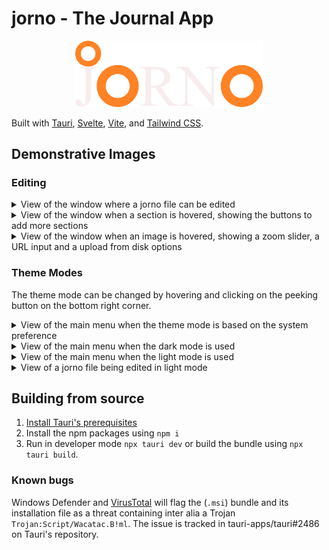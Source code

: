 # jorno - The Journal App

<p align="center">
<img src="src/lib/img/jornofulllight.svg" alt="drawing" width="300" />
</p>

Built with [Tauri](https://tauri.app/), [Svelte](https://svelte.dev/), [Vite](https://vitejs.dev/), and [Tailwind CSS](https://tailwindcss.com/).

## Demonstrative Images
### Editing
<details>
<summary>View of the window where a jorno file can be edited</summary>
<img src="./images/jorno_demo_file.png" alt="Screenshot of jorno file being edited" width=50%>
</details>

<details>
<summary>View of the window when a section is hovered, showing the buttons to add more sections</summary>
<img src="./images/jorno_demo_add.png" alt="Screenshot of a section being hovered in a jorno file being edited" width=50%>
</details>

<details>
<summary>View of the window when an image is hovered, showing a zoom slider, a URL input and a upload from disk options</summary>
<img src="./images/jorno_demo_image_edit.png" alt="Screenshot of an image being hovered in a jorno file being edited" width=30%>
</details>

### Theme Modes
The theme mode can be changed by hovering and clicking on the peeking button on the bottom right corner.
<details>
<summary>View of the main menu when the theme mode is based on the system preference</summary>
<img src="./images/jorno_demo_system_theme.png" alt="Screenshot of the main menu in system preference mode" width=50%>
</details>
<details>
<summary>View of the main menu when the dark mode is used</summary>
<img src="./images/jorno_demo_dark_theme.png" alt="Screenshot of the main menu in dark mode" width=50%>
</details>
<details>
<summary>View of the main menu when the light mode is used</summary>
<img src="./images/jorno_demo_light_theme.png" alt="Screenshot of the main menu in light mode" width=50%>
</details>
<details>
<summary>View of a jorno file being edited in light mode</summary>
<img src="./images/jorno_demo_light_theme_edit.png" width=50%>
</details>

## Building from source
1. [Install Tauri's prerequisites](https://tauri.app/v1/guides/getting-started/prerequisites)
2. Install the npm packages using `npm i`
3. Run in developer mode `npx tauri dev` or build the bundle using `npx tauri build`. 

### Known bugs
Windows Defender and [VirusTotal](https://www.virustotal.com) will flag the (`.msi`) bundle and its installation file as a threat containing inter alia a Trojan `Trojan:Script/Wacatac.B!ml`. The issue is tracked in tauri-apps/tauri#2486 on Tauri's repository.